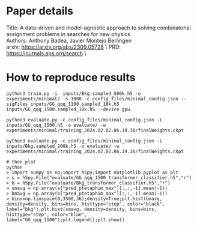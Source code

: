# Paper details
Title: A data-driven and model-agnostic approach to solving combinatorial assignment problems in searches for new physics \
Authors: Anthony Badea, Javier Montejo Berlingen \
arxiv: https://arxiv.org/abs/2309.05728 \ 
PRD: https://journals.aps.org/search \

# How to reproduce results
```
python3 train.py -i  inputs/Bkg.sampled_500k.h5 -o experiments/minimal/ -s 1000 -c config_files/minimal_config.json --sigFiles inputs/GG_qqq_1100.sampled_10k.h5 inputs/GG_qqq_1500.sampled_10k.h5 --device gpu

python3 evaluate.py -c config_files/minimal_config.json -i  inputs/GG_qqq_1500.h5 -o evaluate/ -w experiments/minimal/training_2024.02.02.06.19.38/finalWeights.ckpt

python3 evaluate.py -c config_files/minimal_config.json -i  inputs/Bkg.sampled_200k.h5 -o evaluate/ -w experiments/minimal/training_2024.02.02.06.19.38/finalWeights.ckpt

# then plot
python
> import numpy as np;import h5py;import matplotlib.pyplot as plt
> s = h5py.File("evaluate/GG_qqq_1500_transformer_classifier.h5","r")
> b = h5py.File("evaluate/Bkg_transformer_classifier.h5","r")
> smavg = np.array(s["pred_ptetaphim_max"][:,:,-1].mean(-1))
> bmavg = np.array(b["pred_ptetaphim_max"][:,:,-1].mean(-1))
> bins=np.linspace(0,3500,36);density=True;plt.hist(bmavg, density=density, bins=bins, histtype="step", color="black", label="bkg");plt.hist(smavg, density=density, bins=bins, histtype="step", color="blue", label="GG_qqq_1500");plt.legend();plt.show()
```
